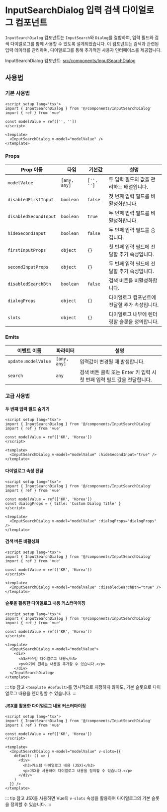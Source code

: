 # InputSearchDialog 입력 검색 다이얼로그 컴포넌트

`InputSearchDialog` 컴포넌트는 `InputSearch`와 `Dialog`를 결합하여, 입력 필드와 검색 다이얼로그를 함께 사용할 수 있도록 설계되었습니다. 이 컴포넌트는 검색과 관련된 입력 데이터를 관리하며, 다이얼로그를 통해 추가적인 사용자 인터페이스를 제공합니다.

InputSearchDialog 컴포넌트: [src/components/InputSearchDialog](https://github.com/web2-solution/web2-vue-framework/tree/main/src/components/InputSearchDialog)

## 사용법

### 기본 사용법

```vue
<script setup lang="tsx">
import { InputSearchDialog } from '@/components/InputSearchDialog'
import { ref } from 'vue'

const modelValue = ref(['', ''])
</script>

<template>
  <InputSearchDialog v-model="modelValue" />
</template>
```

### Props

| Prop 이름               | 타입                | 기본값       | 설명                                                                 |
|-------------------------|---------------------|--------------|----------------------------------------------------------------------|
| `modelValue`            | `[any, any]`       | `['', '']`   | 두 입력 필드의 값을 관리하는 배열입니다.                              |
| `disabledFirstInput`    | `boolean`          | `false`      | 첫 번째 입력 필드를 비활성화합니다.                                   |
| `disabledSecondInput`   | `boolean`          | `true`       | 두 번째 입력 필드를 비활성화합니다.                                   |
| `hideSecondInput`       | `boolean`          | `false`      | 두 번째 입력 필드를 숨깁니다.                                        |
| `firstInputProps`       | `object`           | `{}`         | 첫 번째 입력 필드에 전달할 추가 속성입니다.                           |
| `secondInputProps`      | `object`           | `{}`         | 두 번째 입력 필드에 전달할 추가 속성입니다.                           |
| `disabledSearchBtn`     | `boolean`          | `false`      | 검색 버튼을 비활성화합니다.                                           |
| `dialogProps`           | `object`           | `{}`         | 다이얼로그 컴포넌트에 전달할 추가 속성입니다.                         |
| `slots`                 | `object`           | `{}`         | 다이얼로그 내부에 렌더링할 슬롯을 정의합니다.                         |

### Emits

| 이벤트 이름             | 파라미터                          | 설명                                                                 |
|-------------------------|------------------------------------|----------------------------------------------------------------------|
| `update:modelValue`     | `[any, any]`                      | 입력값이 변경될 때 발생합니다.                                        |
| `search`               | `any`                             | 검색 버튼 클릭 또는 Enter 키 입력 시 첫 번째 입력 필드 값을 전달합니다. |

### 고급 사용법

#### 두 번째 입력 필드 숨기기

```vue
<script setup lang="tsx">
import { InputSearchDialog } from '@/components/InputSearchDialog'
import { ref } from 'vue'

const modelValue = ref(['KR', 'Korea'])
</script>

<template>
  <InputSearchDialog v-model="modelValue" :hideSecondInput="true" />
</template>
```

#### 다이얼로그 속성 전달

```vue
<script setup lang="tsx">
import { InputSearchDialog } from '@/components/InputSearchDialog'
import { ref } from 'vue'

const modelValue = ref(['KR', 'Korea'])
const dialogProps = { title: 'Custom Dialog Title' }
</script>

<template>
  <InputSearchDialog v-model="modelValue" :dialogProps="dialogProps" />
</template>
```

#### 검색 버튼 비활성화

```vue
<script setup lang="tsx">
import { InputSearchDialog } from '@/components/InputSearchDialog'
import { ref } from 'vue'

const modelValue = ref(['KR', 'Korea'])
</script>

<template>
  <InputSearchDialog v-model="modelValue" :disabledSearchBtn="true" />
</template>
```

#### 슬롯을 활용한 다이얼로그 내용 커스터마이징

```vue
<script setup lang="tsx">
import { InputSearchDialog } from '@/components/InputSearchDialog'
import { ref } from 'vue'

const modelValue = ref(['KR', 'Korea'])
</script>

<template>
  <InputSearchDialog v-model="modelValue">
    <div>
      <h3>커스텀 다이얼로그 내용</h3>
      <p>여기에 원하는 내용을 추가할 수 있습니다.</p>
    </div>
  </InputSearchDialog>
</template>
```

::: tip 참고
`<template #default>`를 명시적으로 지정하지 않아도, 기본 슬롯으로 다이얼로그 내용을 렌더링할 수 있습니다.
:::

#### JSX를 활용한 다이얼로그 내용 커스터마이징

```tsx
<script setup lang="tsx">
import { InputSearchDialog } from '@/components/InputSearchDialog'
import { ref } from 'vue'

const modelValue = ref(['KR', 'Korea'])
</script>

<template>
  <InputSearchDialog v-model="modelValue" v-slots={{
    default: () => (
      <div>
        <h3>커스텀 다이얼로그 내용 (JSX)</h3>
        <p>JSX를 사용하여 다이얼로그 내용을 정의할 수 있습니다.</p>
      </div>
    )
  }} />
</template>
```

::: tip 참고
JSX를 사용하면 Vue의 `v-slots` 속성을 활용하여 다이얼로그의 기본 슬롯을 정의할 수 있습니다.
:::

